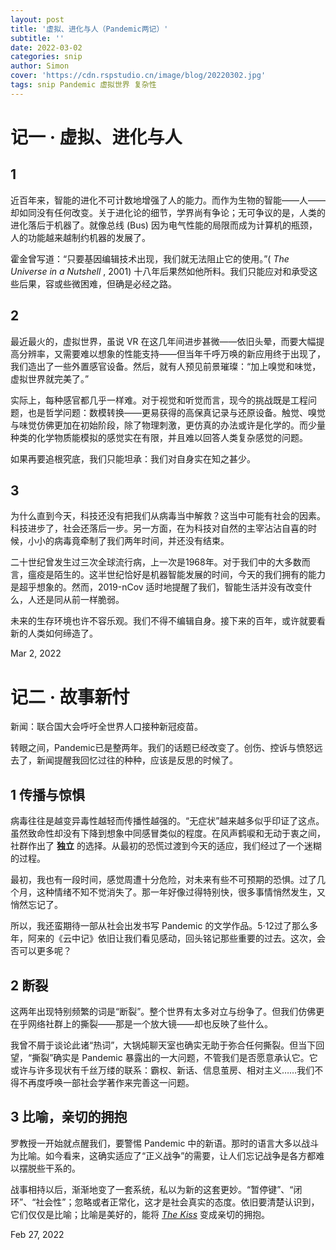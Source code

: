 ```yaml
---
layout: post
title: '虚拟、进化与人（Pandemic两记）'
subtitle: ''
date: 2022-03-02
categories: snip
author: Simon
cover: 'https://cdn.rspstudio.cn/image/blog/20220302.jpg'
tags: snip Pandemic 虚拟世界 复杂性
---
```


# 记一 · 虚拟、进化与人

## 1

近百年来，智能的进化不可计数地增强了人的能力。而作为生物的智能——人——却如同没有任何改变。关于进化论的细节，学界尚有争论；无可争议的是，人类的进化落后于机器了。就像总线 (Bus) 因为电气性能的局限而成为计算机的瓶颈，人的功能越来越制约机器的发展了。

霍金曾写道：“只要基因编辑技术出现，我们就无法阻止它的使用。”( *The Universe in a Nutshell* , 2001) 十八年后果然如他所料。我们只能应对和承受这些后果，容或些微困难，但确是必经之路。

## 2

最近最火的，虚拟世界，虽说 VR 在这几年间进步甚微——依旧头晕，而要大幅提高分辨率，又需要难以想象的性能支持——但当年千呼万唤的新应用终于出现了，我们造出了一些外置感官设备。然后，就有人预见前景璀璨：“加上嗅觉和味觉，虚拟世界就完美了。”

实际上，每种感官都几乎一样难。对于视觉和听觉而言，现今的挑战既是工程问题，也是哲学问题：数模转换——更易获得的高保真记录与还原设备。触觉、嗅觉与味觉仿佛更加在初始阶段，除了物理刺激，更仿真的办法或许是化学的。而少量种类的化学物质能模拟的感觉实在有限，并且难以回答人类复杂感觉的问题。

如果再要追根究底，我们只能坦承：我们对自身实在知之甚少。

## 3

为什么直到今天，科技还没有把我们从病毒当中解救？这当中可能有社会的因素。科技进步了，社会还落后一步。另一方面，在为科技对自然的主宰沾沾自喜的时候，小小的病毒竟牵制了我们两年时间，并还没有结束。

二十世纪曾发生过三次全球流行病，上一次是1968年。对于我们中的大多数而言，瘟疫是陌生的。这半世纪恰好是机器智能发展的时间，今天的我们拥有的能力是超乎想象的。然而，2019-nCov 适时地提醒了我们，智能生活并没有改变什么，人还是同从前一样脆弱。

未来的生存环境也许不容乐观。我们不得不编辑自身。接下来的百年，或许就要看新的人类如何缔造了。

Mar 2, 2022


# 记二 · 故事新忖

新闻：联合国大会呼吁全世界人口接种新冠疫苗。

转眼之间，Pandemic已是整两年。我们的话题已经改变了。创伤、控诉与愤怒远去了，新闻提醒我回忆过往的种种，应该是反思的时候了。

## 1 传播与惊惧

病毒往往是越变异毒性越轻而传播性越强的。“无症状”越来越多似乎印证了这点。虽然致命性却没有下降到想象中同感冒类似的程度。在风声鹤唳和无动于衷之间，社群作出了 **独立** 的选择。从最初的恐慌过渡到今天的适应，我们经过了一个迷糊的过程。

最初，我也有一段时间，感觉周遭十分危险，对未来有些不可预期的恐惧。过了几个月，这种情绪不知不觉消失了。那一年好像过得特别快，很多事情悄然发生，又悄然忘记了。

所以，我还蛮期待一部从社会出发书写 Pandemic 的文学作品。5·12过了那么多年，阿来的《云中记》依旧让我们看见感动，回头铭记那些重要的过去。这次，会否可以更多呢？

## 2 断裂

这两年出现特别频繁的词是“断裂”。整个世界有太多对立与纷争了。但我们仿佛更在乎网络社群上的撕裂——那是一个放大镜——却也反映了些什么。

我曾不屑于谈论此诸“热词”，大锅炖聊天室也确实无助于弥合任何撕裂。但当下回望，“撕裂”确实是 Pandemic 暴露出的一大问题，不管我们是否愿意承认它。它或许与许多现状有千丝万缕的联系：霸权、新话、信息茧房、相对主义……我们不得不再度呼唤一部社会学著作来完善这一问题。

## 3 比喻，亲切的拥抱

罗教授一开始就点醒我们，要警惕 Pandemic 中的新语。那时的语言大多以战斗为比喻。如今看来，这确实适应了“正义战争”的需要，让人们忘记战争是各方都难以摆脱些干系的。

战事相持以后，渐渐地变了一套系统，私以为新的这套更妙。“暂停键”、“闭环”、“社会性”；忽略或者正常化，这才是社会真实的态度。依旧要清楚认识到，它们仅仅是比喻；比喻是美好的，能将 [*The Kiss*](https://www.getdailyart.com/24010/francesco-hayez/el-beso) 变成亲切的拥抱。

Feb 27, 2022